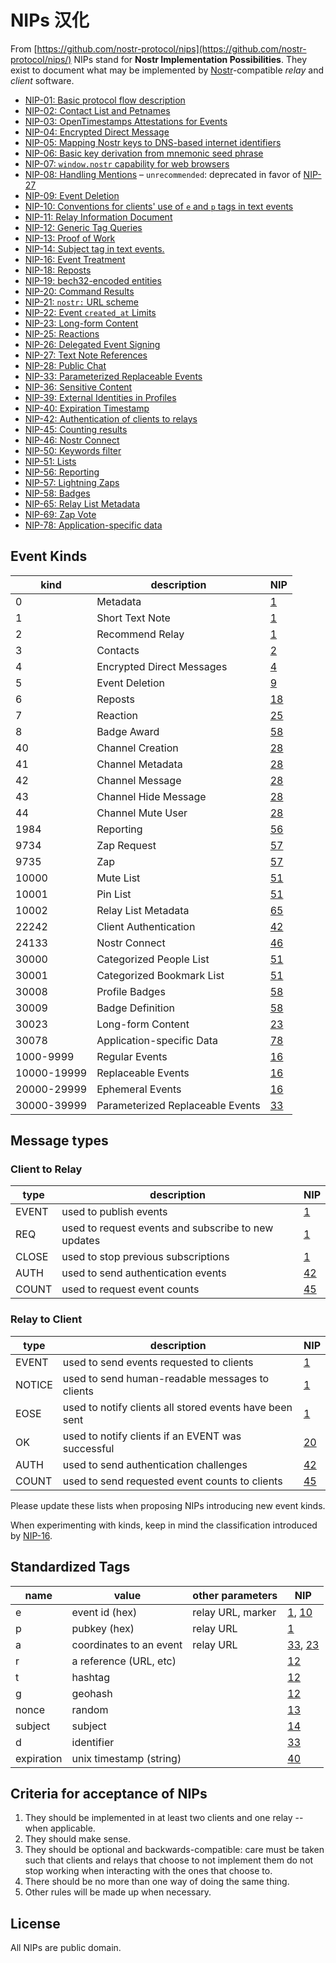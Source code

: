 # NIPs 汉化

From [https://github.com/nostr-protocol/nips](https://github.com/nostr-protocol/nips/)
NIPs stand for **Nostr Implementation Possibilities**. They exist to document what may be implemented by [Nostr](https://github.com/fiatjaf/nostr)-compatible _relay_ and _client_ software.

- [NIP-01: Basic protocol flow description](nip01.md)
- [NIP-02: Contact List and Petnames](nip02.md)
- [NIP-03: OpenTimestamps Attestations for Events](nip03.md)
- [NIP-04: Encrypted Direct Message](nip04.md)
- [NIP-05: Mapping Nostr keys to DNS-based internet identifiers](nip05.md)
- [NIP-06: Basic key derivation from mnemonic seed phrase](nip06.md)
- [NIP-07: `window.nostr` capability for web browsers](nip07.md)
- [NIP-08: Handling Mentions](nip08.md) – `unrecommended`: deprecated in favor of [NIP-27](nip27.md)
- [NIP-09: Event Deletion](nip09.md)
- [NIP-10: Conventions for clients' use of `e` and `p` tags in text events](nip10.md)
- [NIP-11: Relay Information Document](nip11.md)
- [NIP-12: Generic Tag Queries](nip12.md)
- [NIP-13: Proof of Work](nip13.md)
- [NIP-14: Subject tag in text events.](14.md)
- [NIP-16: Event Treatment](nip16.md)
- [NIP-18: Reposts](nip18.md)
- [NIP-19: bech32-encoded entities](nip19.md)
- [NIP-20: Command Results](nip20.md)
- [NIP-21: `nostr:` URL scheme](nip21.md)
- [NIP-22: Event `created_at` Limits](nip22.md)
- [NIP-23: Long-form Content](nip23.md)
- [NIP-25: Reactions](nip25.md)
- [NIP-26: Delegated Event Signing](nip26.md)
- [NIP-27: Text Note References](nip27.md)
- [NIP-28: Public Chat](nip28.md)
- [NIP-33: Parameterized Replaceable Events](nip33.md)
- [NIP-36: Sensitive Content](nip36.md)
- [NIP-39: External Identities in Profiles](nip39.md)
- [NIP-40: Expiration Timestamp](nip40.md)
- [NIP-42: Authentication of clients to relays](nip42.md)
- [NIP-45: Counting results](nip45.md)
- [NIP-46: Nostr Connect](nip46.md)
- [NIP-50: Keywords filter](nip50.md)
- [NIP-51: Lists](nip51.md)
- [NIP-56: Reporting](nip56.md)
- [NIP-57: Lightning Zaps](nip57.md)
- [NIP-58: Badges](nip58.md)
- [NIP-65: Relay List Metadata](nip65.md)
- [NIP-69: Zap Vote](nip69.md)
- [NIP-78: Application-specific data](nip78.md)

## Event Kinds

| kind          | description                      | NIP         |
| ------------- | -------------------------------- | ----------- |
| 0             | Metadata                         | [1](nip01.md)  |
| 1             | Short Text Note                  | [1](nip01.md)  |
| 2             | Recommend Relay                  | [1](nip01.md)  |
| 3             | Contacts                         | [2](nip02.md)  |
| 4             | Encrypted Direct Messages        | [4](nip04.md)  |
| 5             | Event Deletion                   | [9](nip09.md)  |
| 6             | Reposts                          | [18](nip18.md) |
| 7             | Reaction                         | [25](nip25.md) |
| 8             | Badge Award                      | [58](nip58.md) |
| 40            | Channel Creation                 | [28](nip28.md) |
| 41            | Channel Metadata                 | [28](nip28.md) |
| 42            | Channel Message                  | [28](nip28.md) |
| 43            | Channel Hide Message             | [28](nip28.md) |
| 44            | Channel Mute User                | [28](nip28.md) |
| 1984          | Reporting                        | [56](nip56.md) |
| 9734          | Zap Request                      | [57](nip57.md) |
| 9735          | Zap                              | [57](nip57.md) |
| 10000         | Mute List                        | [51](nip51.md) |
| 10001         | Pin List                         | [51](nip51.md) |
| 10002         | Relay List Metadata              | [65](nip65.md) |
| 22242         | Client Authentication            | [42](nip42.md) |
| 24133         | Nostr Connect                    | [46](nip46.md) |
| 30000         | Categorized People List          | [51](nip51.md) |
| 30001         | Categorized Bookmark List        | [51](nip51.md) |
| 30008         | Profile Badges                   | [58](nip58.md) |
| 30009         | Badge Definition                 | [58](nip58.md) |
| 30023         | Long-form Content                | [23](nip23.md) |
| 30078         | Application-specific Data        | [78](nip78.md) |
| 1000-9999     | Regular Events                   | [16](nip16.md) |
| 10000-19999   | Replaceable Events               | [16](nip16.md) |
| 20000-29999   | Ephemeral Events                 | [16](nip16.md) |
| 30000-39999   | Parameterized Replaceable Events | [33](nip33.md) |

## Message types

### Client to Relay
| type  | description                                         | NIP         |
|-------|-----------------------------------------------------|-------------|
| EVENT | used to publish events                              | [1](nip01.md)  |
| REQ   | used to request events and subscribe to new updates | [1](nip01.md)  |
| CLOSE | used to stop previous subscriptions                 | [1](nip01.md)  |
| AUTH  | used to send authentication events                  | [42](nip42.md) |
| COUNT | used to request event counts                        | [45](nip45.md) |

### Relay to Client
| type   | description                                             | NIP         |
|--------|---------------------------------------------------------|-------------|
| EVENT  | used to send events requested to clients                | [1](nip01.md)  |
| NOTICE | used to send human-readable messages to clients         | [1](nip01.md)  |
| EOSE   | used to notify clients all stored events have been sent | [1](nip01.md) |
| OK     | used to notify clients if an EVENT was successful       | [20](nip20.md) |
| AUTH   | used to send authentication challenges                  | [42](nip42.md) |
| COUNT  | used to send requested event counts to clients          | [45](nip45.md)  |

Please update these lists when proposing NIPs introducing new event kinds.

When experimenting with kinds, keep in mind the classification introduced by [NIP-16](nip16.md).

## Standardized Tags

| name       | value                   | other parameters  | NIP                      |
| ---------- | ----------------------- | ----------------- | ------------------------ |
| e          | event id (hex)          | relay URL, marker | [1](nip01.md), [10](nip10.md)  |
| p          | pubkey (hex)            | relay URL         | [1](nip01.md)               |
| a          | coordinates to an event | relay URL         | [33](nip33.md), [23](nip23.md) |
| r          | a reference (URL, etc)  |                   | [12](nip12.md)              |
| t          | hashtag                 |                   | [12](nip12.md)              |
| g          | geohash                 |                   | [12](nip12.md)              |
| nonce      | random                  |                   | [13](nip13.md)              |
| subject    | subject                 |                   | [14](nip14.md)              |
| d          | identifier              |                   | [33](nip33.md)              |
| expiration | unix timestamp (string) |                   | [40](nip40.md)              |

## Criteria for acceptance of NIPs

1. They should be implemented in at least two clients and one relay -- when applicable.
2. They should make sense.
3. They should be optional and backwards-compatible: care must be taken such that clients and relays that choose to not implement them do not stop working when interacting with the ones that choose to.
4. There should be no more than one way of doing the same thing.
5. Other rules will be made up when necessary.

## License

All NIPs are public domain.
